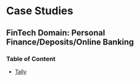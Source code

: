 # Case Studies

## FinTech Domain: Personal Finance/Deposits/Online Banking

### Table of Content

* [Tally](CaseStudy_Tally)